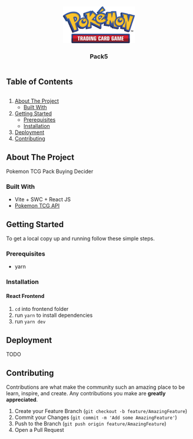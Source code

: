 <!-- PROJECT LOGO -->
<br />
<p align="center">
  <a href="https://github.com/harin329/pack5">
    <img src="frontend/src/assets/Logo.png" alt="Logo" height="100" resize>
  </a>
  <h3 align="center">Pack5</h3>
</p>


<!-- TABLE OF CONTENTS -->
  <h2 style="display: inline-block">Table of Contents</h2>
  <ol>
    <li>
      <a href="#about-the-project">About The Project</a>
      <ul>
        <li><a href="#built-with">Built With</a></li>
      </ul>
    </li>
    <li>
      <a href="#getting-started">Getting Started</a>
      <ul>
        <li><a href="#prerequisites">Prerequisites</a></li>
        <li><a href="#installation">Installation</a></li>
      </ul>
    </li>
    <li><a href="#deployment">Deployment</a></li>
    <li><a href="#contributing">Contributing</a></li>
  </ol>



<!-- ABOUT THE PROJECT -->
## About The Project

Pokemon TCG Pack Buying Decider


### Built With

* Vite + SWC + React JS
* [Pokemon TCG API](https://pokemontcg.io/)


<!-- GETTING STARTED -->
## Getting Started

To get a local copy up and running follow these simple steps.

### Prerequisites

* yarn

### Installation
#### React Frontend

1. `cd` into frontend folder
2. run `yarn` to install dependencies
3. run `yarn dev`

<!-- DEPLOYMENT -->
## Deployment

TODO

<!-- CONTRIBUTING -->
## Contributing

Contributions are what make the community such an amazing place to be learn, inspire, and create. Any contributions you make are **greatly appreciated**.

1. Create your Feature Branch (`git checkout -b feature/AmazingFeature`)
2. Commit your Changes (`git commit -m 'Add some AmazingFeature'`)
3. Push to the Branch (`git push origin feature/AmazingFeature`)
4. Open a Pull Request